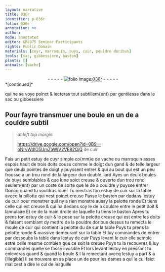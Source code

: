 ```yaml
---
layout: narrative
title: 036r
identifier: p-036r
folio: 036r
annotation: no
author:
mode: annotated
editor: GR8975 Seminar Participants
rights: Public Domain
materials: [cuyr, marroquin, buys, cuir, pouldre doribus]
tools: [sac, gibbessiere, baston]
plants: []
animals: [vache]
---
```


<div class="folio" align="center">- - - - - <a href="http://gallica.bnf.fr/ark:/12148/btv1b10500001g/f77.image" target="_blank"><img src="https://cu-mkp.github.io/2017-workshop-edition/assets/photo-icon.png" alt="folio image: " style="display:inline-block; margin-bottom:-3px;"/>036r</a> - - - - - </div>   
*[continued]*
  
 qui ne se voye poinct & iecteras tout subtillem{ent} par gentilesse dans le <span class="tl">sac</span> ou <span class="tl">gibbessiere</span>
    

## Pour fayre transmuer une boule en un de a couldre subtil

 
> *at left top margin*
> 
>   https://drive.google.com/open?id=0B9—oNrvWdlO5UmZaWjV2VE82QjQ  de cuir 
 
Fais un petit estuy de <span class="m">cuyr</span> simple co{mm}e de <span class="al">vache</span> ou <span class="m">marroquin</span> asses espois <span class="ms">hault de trois <span class="bp">doits</span></span> cousu comme le doigt dun gand & de telle largeur que <span class="ms">deulx pointes de <span class="bp">doigt</span></span> y puyssent entrer & qui au bout qui est un peu frousse a un trou rond de la largeur dun <span class="ms">double <span class="cn">liard</span></span> Ayes un deulx boules de <span class="m">buys</span> semblables & que lune soict creuse & ouverte dun trou rond seulem{ent} par un coste de sorte que le de a couldre y puysse entrer Doncq quand tu vouldras iouer Tu mectras ton estuy de <span class="m">cuir</span> sur la table avecq la pillotte qui nest poinct creuse Passe le <span class="tl">baston</span> par dedans lestuy de <span class="m">cuir</span> pour monstrer quil ny a rien monstre aussy la pelotte ronde Et tiens celle qui est creuse & qui ha dedans soy le de a couldre entre le <span class="bp">petit doit</span> & l<span class="bp">annulaire</span> Et ce de la <span class="bp">main droite</span> de laquelle tu tiens le <span class="tl">baston</span> Apres tu prens ton estuy de <span class="m">cuir</span> & le pose sur la pelotte creuse qui est entre les <span class="bp">doits</span> & faisant semblant dy mettre de la <span class="m">pouldre doribus</span> dessus tu remects le moule de <span class="m">cuir</span> qui contient la pelotte du de sur la table Puys tu prens la pelotte ronde & massive demeurant sur la table Et luy commandes de entrer par dessoubs la table dans lestuy de <span class="m">cuir</span> Puys levant le <span class="m">cuir</span> elle semble estre celle mesme combien que ce soit la creuse Puys tu la recouvres & luy commandes quelle se fasse invisible Et lors levant lestuy en pressant tu enleveras quand & quand la boule & l la remectant avecq lestuy a part & a [illegible] Il se trouvera en sa place un de pour les dames a qui le cul faict mal cest a dire le cul de lesguille
 
